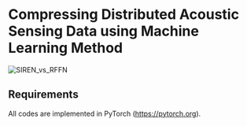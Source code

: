 # Compressing Distributed Acoustic Sensing Data using Machine Learning Method
![SIREN_vs_RFFN](./figures/siren_vs_rffn_50_40epoch.gif)

## Requirements
All codes are implemented in PyTorch (https://pytorch.org).
